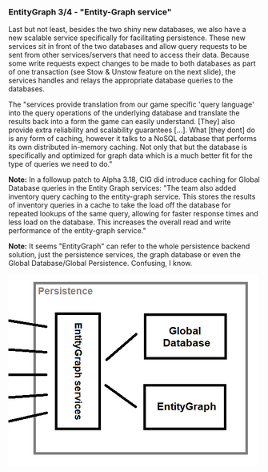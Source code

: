 ### EntityGraph 3/4 - "Entity-Graph service"
Last but not least, besides the two shiny new databases, we also have a new scalable service specifically for facilitating persistence. These new services sit in front of the two databases and allow query requests to be sent from other services/servers that need to access their data. Because some write requests expect changes to be made to both databases as part of one transaction (see Stow & Unstow feature on the next slide), the services handles and relays the appropriate database queries to the databases.

The "services provide translation from our game specific 'query language' into the query operations of the underlying database and translate the results back into a form the game can easily understand. [They] also provide extra reliability and scalability guarantees [...]. What [they dont] do is any form of caching, however it talks to a NoSQL database that performs its own distributed in-memory caching. Not only that but the database is specifically and optimized for graph data which is a much better fit for the type of queries we need to do."

__Note:__ In a followup patch to Alpha 3.18, CIG did introduce caching for Global Database queries in the Entity Graph services: "The team also added inventory query caching to the entity-graph service. This stores the results of inventory queries in a cache to take the load off the database for repeated lookups of the same query, allowing for faster response times and less load on the database. This increases the overall read and write performance of the entity-graph service."

__Note:__ It seems "EntityGraph" can refer to the whole persistence backend solution, just the persistence services, the graph database or even the Global Database/Global Persistence. Confusing, I know.

![Image](/images/persistent_entity_streaming/image-09.png)
